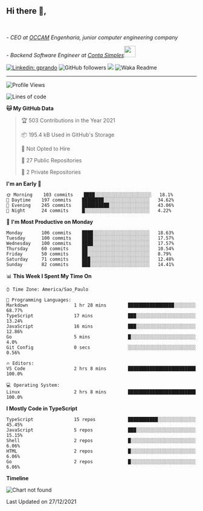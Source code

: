 <h2>Hi there  👋,</h2> </br>

<p><em>- CEO at <a href="https://occamengenharia.com/">OCCAM</a> Engenharia, junior computer engineering company
</em></p>

<p><em>- Backend Software Engineer at <a href="https://contasimples.com">Conta Simples</a><img src="https://media.giphy.com/media/WUlplcMpOCEmTGBtBW/giphy.gif" width="30"> 
</em></p>

[![Linkedin: gprando](https://img.shields.io/badge/-gprando-blue?style=flat-square&logo=Linkedin&logoColor=white&link=https://www.linkedin.com/in/gprando/)](https://www.linkedin.com/in/gprando)
![GitHub followers](https://img.shields.io/github/followers/gprando?label=Follow&style=social)
![](https://visitor-badge.glitch.me/badge?page_id=gprando.gprando)
![Waka Readme](https://github.com/gprando/gprando/workflows/Waka%20Readme/badge.svg)

---
<!--START_SECTION:waka-->
![Profile Views](http://img.shields.io/badge/Profile%20Views-0-blue)

![Lines of code](https://img.shields.io/badge/From%20Hello%20World%20I%27ve%20Written--4%20Million%20lines%20of%20code-blue)

**🐱 My GitHub Data** 

> 🏆 503 Contributions in the Year 2021
 > 
> 📦 195.4 kB Used in GitHub's Storage 
 > 
> 🚫 Not Opted to Hire
 > 
> 📜 27 Public Repositories 
 > 
> 🔑 2 Private Repositories  
 > 
**I'm an Early 🐤** 

```text
🌞 Morning    103 commits    ████░░░░░░░░░░░░░░░░░░░░░   18.1% 
🌆 Daytime    197 commits    ████████░░░░░░░░░░░░░░░░░   34.62% 
🌃 Evening    245 commits    ██████████░░░░░░░░░░░░░░░   43.06% 
🌙 Night      24 commits     █░░░░░░░░░░░░░░░░░░░░░░░░   4.22%

```
📅 **I'm Most Productive on Monday** 

```text
Monday       106 commits    ████░░░░░░░░░░░░░░░░░░░░░   18.63% 
Tuesday      100 commits    ████░░░░░░░░░░░░░░░░░░░░░   17.57% 
Wednesday    100 commits    ████░░░░░░░░░░░░░░░░░░░░░   17.57% 
Thursday     60 commits     ██░░░░░░░░░░░░░░░░░░░░░░░   10.54% 
Friday       50 commits     ██░░░░░░░░░░░░░░░░░░░░░░░   8.79% 
Saturday     71 commits     ███░░░░░░░░░░░░░░░░░░░░░░   12.48% 
Sunday       82 commits     ███░░░░░░░░░░░░░░░░░░░░░░   14.41%

```


📊 **This Week I Spent My Time On** 

```text
⌚︎ Time Zone: America/Sao_Paulo

💬 Programming Languages: 
Markdown                 1 hr 28 mins        █████████████████░░░░░░░░   68.77% 
TypeScript               17 mins             ███░░░░░░░░░░░░░░░░░░░░░░   13.24% 
JavaScript               16 mins             ███░░░░░░░░░░░░░░░░░░░░░░   12.86% 
Go                       5 mins              █░░░░░░░░░░░░░░░░░░░░░░░░   4.0% 
Git Config               0 secs              ░░░░░░░░░░░░░░░░░░░░░░░░░   0.56%

🔥 Editors: 
VS Code                  2 hrs 8 mins        █████████████████████████   100.0%

💻 Operating System: 
Linux                    2 hrs 8 mins        █████████████████████████   100.0%

```

**I Mostly Code in TypeScript** 

```text
TypeScript               15 repos            ███████████░░░░░░░░░░░░░░   45.45% 
JavaScript               5 repos             ███░░░░░░░░░░░░░░░░░░░░░░   15.15% 
Shell                    2 repos             █░░░░░░░░░░░░░░░░░░░░░░░░   6.06% 
HTML                     2 repos             █░░░░░░░░░░░░░░░░░░░░░░░░   6.06% 
Go                       2 repos             █░░░░░░░░░░░░░░░░░░░░░░░░   6.06%

```


**Timeline**

![Chart not found](https://raw.githubusercontent.com/gprando/gprando/master/charts/bar_graph.png) 


 Last Updated on 27/12/2021
<!--END_SECTION:waka-->